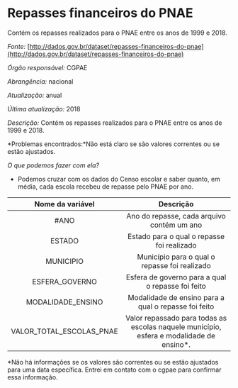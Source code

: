 # Repasses financeiros do PNAE

Contém os repasses realizados para o PNAE entre os anos de 1999 e 2018.

*Fonte:* [http://dados.gov.br/dataset/repasses-financeiros-do-pnae](http://dados.gov.br/dataset/repasses-financeiros-do-pnae)

*Órgão responsável:* CGPAE

*Abrangência:* nacional 

*Atualização:* anual

*Última atualização:* 2018

*Descrição:* Contém os repasses realizados para o PNAE entre os anos de 1999 e 2018.

*Problemas encontrados:*Não está claro se são valores correntes ou se estão ajustados.

*O que podemos fazer com ela?*

* Podemos cruzar com os dados do Censo escolar e saber quanto, em média, cada escola recebeu de repasse pelo PNAE por ano. 



|Nome da variável|Descrição|
|:---:|:----:|
|#ANO| Ano do repasse, cada arquivo contém um ano|
|ESTADO| Estado para o qual o repasse foi realizado|
|MUNICIPIO| Município para o qual o repasse foi realizado|               
|ESFERA_GOVERNO| Esfera de governo para a qual o repasse foi feito|
|MODALIDADE_ENSINO| Modalidade de ensino para a qual o repasse foi feito|
|VALOR_TOTAL_ESCOLAS_PNAE| Valor repassado para todas as escolas naquele município, esfera e modalidade de ensino*.|

*Não há informações se os valores são correntes ou se estão ajustados para uma data específica. Entrei em contato com o cgpae para confirmar essa informação.
